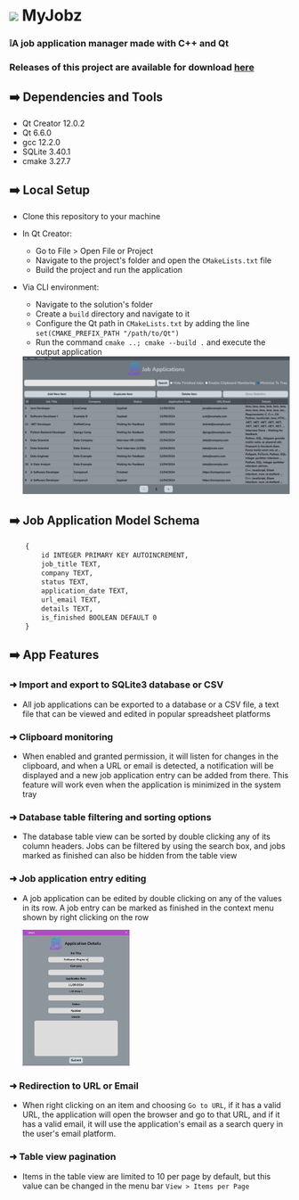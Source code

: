 # <img src="https://raw.githubusercontent.com/xbandrade/my-jobz/main/resources/application.ico" width=48px> MyJobz
### ❕A job application manager made with C++ and Qt

### Releases of this project are available for download [here](https://github.com/xbandrade/my-jobz/releases/tag/v0.0.1)

## ➡️ Dependencies and Tools
- Qt Creator 12.0.2
- Qt 6.6.0
- gcc 12.2.0
- SQLite 3.40.1
- cmake 3.27.7

## ➡️ Local Setup 
- Clone this repository to your machine
- In Qt Creator:
    - Go to File > Open File or Project
    - Navigate to the project's folder and open the `CMakeLists.txt` file
    - Build the project and run the application
- Via CLI environment:
    - Navigate to the solution's folder
    - Create a `build` directory and navigate to it
    - Configure the Qt path in `CMakeLists.txt` by adding the line `set(CMAKE_PREFIX_PATH "/path/to/Qt")`
    - Run the command `cmake ..; cmake --build .` and execute the output application

     <img src="https://raw.githubusercontent.com/xbandrade/my-jobz/main/resources/img/myjobz.png">

## ➡️ Job Application Model Schema
```
    {
        id INTEGER PRIMARY KEY AUTOINCREMENT,
        job_title TEXT,
        company TEXT,
        status TEXT,
        application_date TEXT,
        url_email TEXT,
        details TEXT,
        is_finished BOOLEAN DEFAULT 0
    }
```

## ➡️ App Features
### ➜ Import and export to SQLite3 database or CSV
  - All job applications can be exported to a database or a CSV file, a text file that can be viewed and edited in popular spreadsheet platforms

### ➜ Clipboard monitoring
  - When enabled and granted permission, it will listen for changes in the clipboard, and when a URL or email is detected, a notification will be displayed and a new job application entry can be added from there. This feature will work even when the application is minimized in the system tray

### ➜ Database table filtering and sorting options
  - The database table view can be sorted by double clicking any of its column headers. Jobs can be filtered by using the search box, and jobs marked as finished can also be hidden from the table view

### ➜ Job application entry editing
  - A job application can be edited by double clicking on any of the values in its row. A job entry can be marked as finished in the context menu shown by right clicking on the row
    
    <img src="https://raw.githubusercontent.com/xbandrade/my-jobz/main/resources/img/details.png" width=40%>
  
### ➜ Redirection to URL or Email
  - When right clicking on an item and choosing `Go to URL`, if it has a valid URL, the application will open the browser and go to that URL, and if it has a valid email, it will use the application's email as a search query in the user's email platform.
    
### ➜ Table view pagination
  - Items in the table view are limited to 10 per page by default, but this value can be changed in the menu bar `View > Items per Page`
